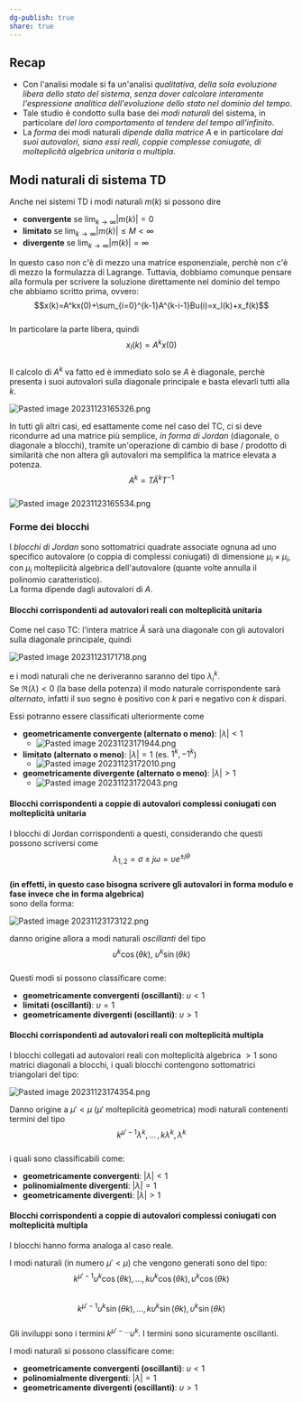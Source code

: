```yaml
---  
dg-publish: true  
share: true  
---  
```

## Recap  
- Con l'analisi modale si fa un'analisi *qualitativa*, *della sola evoluzione libera dello stato del sistema*, *senza dover calcolare interamente l'espressione analitica dell'evoluzione dello stato nel dominio del tempo*.  
- Tale studio è condotto sulla base dei *modi naturali* del sistema, in particolare *del loro comportamento al tendere del tempo all'infinito*.  
- La *forma* dei modi naturali *dipende dalla matrice $A$* e in particolare *dai suoi autovalori, siano essi reali, coppie complesse coniugate, di molteplicità algebrica unitaria o multipla*.  
## Modi naturali di sistema TD  
Anche nei sistemi TD i modi naturali $m(k)$ si possono dire   
- **convergente** se $\lim_{k\to\infty}|m(k)|=0$  
- **limitato** se $\lim_{k\to\infty}|m(k)|\le M<\infty$  
- **divergente** se $\lim_{k\to\infty}|m(k)|=\infty$  
  
In questo caso non c'è di mezzo una matrice esponenziale, perchè non c'è di mezzo la formulazza di Lagrange. Tuttavia, dobbiamo comunque pensare alla formula per scrivere la soluzione direttamente nel dominio del tempo che abbiamo scritto prima, ovvero:  
$$x(k)=A^kx(0)+\sum_{i=0}^{k-1}A^{k-i-1}Bu(i)=x_l(k)+x_f(k)$$  
In particolare la parte libera, quindi   
$$x_l(k)=A^kx(0)$$  
Il calcolo di $A^k$ va fatto ed è immediato solo se $A$ è diagonale, perchè presenta i suoi autovalori sulla diagonale principale e basta elevarli tutti alla $k$.  
  
![Pasted image 20231123165326.png](./img/Pasted%20image%2020231123165326.png)  
  
In tutti gli altri casi, ed esattamente come nel caso del TC, ci si deve ricondurre ad una matrice più semplice, *in forma di Jordan* (diagonale, o diagonale a blocchi), tramite un'operazione di cambio di base / prodotto di similarità che non altera gli autovalori ma semplifica la matrice elevata a potenza.  
$$A^k=T\tilde{A}^kT^{-1}$$  
![Pasted image 20231123165534.png](./img/Pasted%20image%2020231123165534.png)  
### Forme dei blocchi  
I *blocchi di Jordan* sono sottomatrici quadrate associate ognuna ad uno specifico autovalore (o coppia di complessi coniugati) di dimensione $\mu_i\times\mu_i$, con $\mu_i$ molteplicità algebrica dell'autovalore (quante volte annulla il polinomio caratteristico).  
La forma dipende dagli autovalori di $A$.  
#### Blocchi corrispondenti ad autovalori reali con molteplicità unitaria  
Come nel caso TC: l'intera matrice $\tilde{A}$ sarà una diagonale con gli autovalori sulla diagonale principale, quindi  
  
![Pasted image 20231123171718.png](./img/Pasted%20image%2020231123171718.png)  
  
e i modi naturali che ne deriveranno saranno del tipo $\lambda_i^k$.  
Se $\Re(\lambda)<0$ (la base della potenza) il modo naturale corrispondente sarà *alternato*, infatti il suo segno è positivo con $k$ pari e negativo con $k$ dispari.  
  
Essi potranno essere classificati ulteriormente come   
- **geometricamente convergente (alternato o meno)**: $|\lambda|<1$  
	- ![Pasted image 20231123171944.png](./img/Pasted%20image%2020231123171944.png)  
- **limitato (alternato o meno)**: $|\lambda|=1$ (es. $1^k, -1^k$)  
	- ![Pasted image 20231123172010.png](./img/Pasted%20image%2020231123172010.png)  
- **geometricamente divergente (alternato o meno)**: $|\lambda|>1$  
	- ![Pasted image 20231123172043.png](./img/Pasted%20image%2020231123172043.png)  
#### Blocchi corrispondenti a coppie di autovalori complessi coniugati con molteplicità unitaria  
I blocchi di Jordan corrispondenti a questi, considerando che questi possono scriversi come $$\lambda_{1,2}=\sigma\pm j\omega=\upsilon e^{\pm j\theta}$$  
**(in effetti, in questo caso bisogna scrivere gli autovalori in forma modulo e fase invece che in forma algebrica)**  
sono della forma:  
  
![Pasted image 20231123173122.png](./img/Pasted%20image%2020231123173122.png)  
  
danno origine allora a modi naturali *oscillanti* del tipo $$\upsilon^k\cos(\theta k),\ \upsilon^k\sin(\theta k)$$   
Questi modi si possono classificare come:  
- **geometricamente convergenti (oscillanti)**: $\upsilon<1$  
- **limitati (oscillanti)**: $\upsilon=1$  
- **geometricamente divergenti (oscillanti)**: $\upsilon>1$   
#### Blocchi corrispondenti ad autovalori reali con molteplicità multipla  
I blocchi collegati ad autovalori reali con molteplicità algebrica $> 1$ sono matrici diagonali a blocchi, i quali blocchi contengono sottomatrici triangolari del tipo:  
  
![Pasted image 20231123174354.png](./img/Pasted%20image%2020231123174354.png)  
  
Danno origine a $\mu'<\mu$  ($\mu'$ molteplicità geometrica) modi naturali contenenti termini del tipo   
$$k^{\mu'-1}\lambda^k,...\,,k\lambda^k,\lambda^k$$  
i quali sono classificabili come:  
- **geometricamente convergenti**: $|\lambda|<1$  
- **polinomialmente divergenti**: $|\lambda|=1$  
- **geometricamente divergenti**: $|\lambda|>1$  
#### Blocchi corrispondenti a coppie di autovalori complessi coniugati con molteplicità multipla  
I blocchi hanno forma analoga al caso reale.  
  
I modi naturali (in numero $\mu'<\mu$) che vengono generati sono del tipo:  
$$k^{\mu'-1}\upsilon^k\cos(\theta k),...,k\upsilon^k\cos(\theta k),\upsilon^k\cos(\theta k)$$  
$$k^{\mu'-1}\upsilon^k\sin(\theta k),...,k\upsilon^k\sin(\theta k),\upsilon^k\sin(\theta k)$$  
Gli inviluppi sono i termini $k^{\mu'-...}\upsilon^k$. I termini sono sicuramente oscillanti.  
  
I modi naturali si possono classificare come:  
- **geometricamente convergenti (oscillanti)**: $\upsilon<1$  
- **polinomialmente divergenti**: $|\lambda|=1$  
- **geometricamente divergenti (oscillanti)**: $\upsilon>1$  
